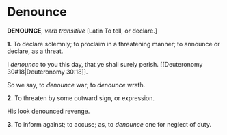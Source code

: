# Denounce

**DENOUNCE**, _verb transitive_ \[Latin To tell, or declare.\]

**1.** To declare solemnly; to proclaim in a threatening manner; to announce or declare, as a threat.

I _denounce_ to you this day, that ye shall surely perish. [[Deuteronomy 30#18|Deuteronomy 30:18]].

So we say, to _denounce_ war; to _denounce_ wrath.

**2.** To threaten by some outward sign, or expression.

His look denounced revenge.

**3.** To inform against; to accuse; as, to _denounce_ one for neglect of duty.